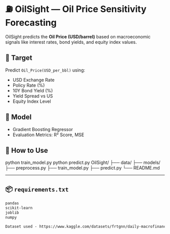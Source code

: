# ⛽ OilSight — Oil Price Sensitivity Forecasting

OilSight predicts the **Oil Price (USD/barrel)** based on macroeconomic signals like interest rates, bond yields, and equity index values.

## 🎯 Target
Predict `Oil_Price(USD_per_bbl)` using:
- USD Exchange Rate
- Policy Rate (%)
- 10Y Bond Yield (%)
- Yield Spread vs US
- Equity Index Level

## 🤖 Model
- Gradient Boosting Regressor
- Evaluation Metrics: R² Score, MSE

## 🚀 How to Use

python train_model.py
python predict.py
OilSight/
├── data/
├── models/
├── preprocess.py
├── train_model.py
├── predict.py
└── README.md

---

## 📦 `requirements.txt`

```txt
pandas
scikit-learn
joblib
numpy

Dataset used - https://www.kaggle.com/datasets/frtgnn/daily-macrofinancial-pulse-of-emerging-markets